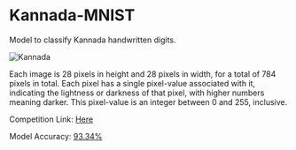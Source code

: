 # Kannada-MNIST
Model to classify Kannada handwritten digits.

![Kannada](https://storage.googleapis.com/kaggle-media/competitions/Kannada-MNIST/kannada.png)

Each image is 28 pixels in height and 28 pixels in width, for a total of 784 pixels in total. Each pixel has a single pixel-value associated with it, indicating the lightness or darkness of that pixel, with higher numbers meaning darker. This pixel-value is an integer between 0 and 255, inclusive.

Competition Link: [Here](https://www.kaggle.com/c/Kannada-MNIST/overview)

Model Accuracy: [93.34%](https://www.kaggle.com/nibba2018/kernel6777a5e2e8)
